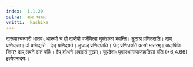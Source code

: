 ```yaml
---
index:  1.1.20
sutra:  दाधा घ्वदाप्
vritti:  kashika 
---
```


दारूपाश्चत्वारो धातवः, धारूपौ च द्वौ दाब्दैपौ वर्जयित्वा घुसंज्ञका भवन्ति। डुदाञ् प्रणिददाति। दाण् प्रणिदाता। दो प्रणिद्यति। देङ् प्रणिदयते। डुधाञ् प्रणिदधाति। धेट् प्रणिधयति वत्सो मातरम्। अदापिति किम्? दाप् लवने दातं बर्हिः। दैप् शोधने अवदातं मुखम्। घुप्रदेशाः घुमास्थागापाजहातिसां हलि (*6,4.66) इत्येवमादयः।

